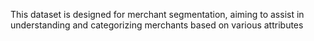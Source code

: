 This dataset is designed for merchant segmentation, aiming to assist in understanding and categorizing merchants based on various attributes 
